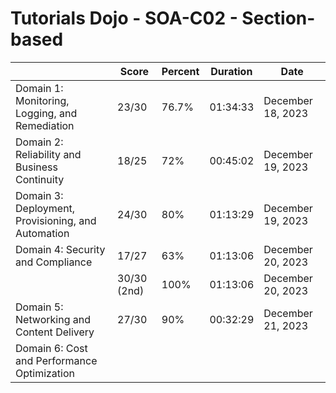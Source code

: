 # Tutorials Dojo - SOA-C02 - Section-based

|                                                    | Score       | Percent | Duration | Date              |
| -------------------------------------------------- | ----------- | ------- | -------- | ----------------- |
| Domain 1: Monitoring, Logging, and Remediation     | 23/30       | 76.7%   | 01:34:33 | December 18, 2023 |
| Domain 2: Reliability and Business Continuity      | 18/25       | 72%     | 00:45:02 | December 19, 2023 |
| Domain 3: Deployment, Provisioning, and Automation | 24/30       | 80%     | 01:13:29 | December 19, 2023 |
| Domain 4: Security and Compliance                  | 17/27       | 63%     | 01:13:06 | December 20, 2023 |
|                                                    | 30/30 (2nd) | 100%    | 01:13:06 | December 20, 2023 |
| Domain 5: Networking and Content Delivery          | 27/30       | 90%     | 00:32:29 | December 21, 2023 |
| Domain 6: Cost and Performance Optimization        |             |         |          |                   |
